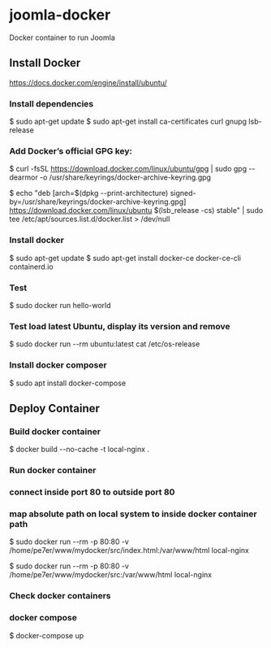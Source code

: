 # joomla-docker
Docker container to run Joomla

## Install Docker
https://docs.docker.com/engine/install/ubuntu/

### Install dependencies
$ sudo apt-get update
$ sudo apt-get install ca-certificates curl gnupg lsb-release

### Add Docker’s official GPG key:
$ curl -fsSL https://download.docker.com/linux/ubuntu/gpg | sudo gpg --dearmor -o /usr/share/keyrings/docker-archive-keyring.gpg

$ echo "deb [arch=$(dpkg --print-architecture) signed-by=/usr/share/keyrings/docker-archive-keyring.gpg] https://download.docker.com/linux/ubuntu $(lsb_release -cs) stable" | sudo tee /etc/apt/sources.list.d/docker.list > /dev/null

### Install docker
$ sudo apt-get update
$ sudo apt-get install docker-ce docker-ce-cli containerd.io

### Test
$ sudo docker run hello-world

### Test load latest Ubuntu, display its version and remove
$ sudo docker run --rm ubuntu:latest cat /etc/os-release

### Install docker composer
$ sudo apt install docker-compose

## Deploy Container

### Build docker container
$ docker build --no-cache -t local-nginx .

### Run docker container
### connect inside port 80 to outside port 80
### map absolute path on local system to inside docker container path

$ sudo docker run --rm -p 80:80 -v /home/pe7er/www/mydocker/src/index.html:/var/www/html local-nginx

$ sudo docker run --rm -p 80:80 -v /home/pe7er/www/mydocker/src:/var/www/html local-nginx

### Check docker containers


### docker compose
$ docker-compose up